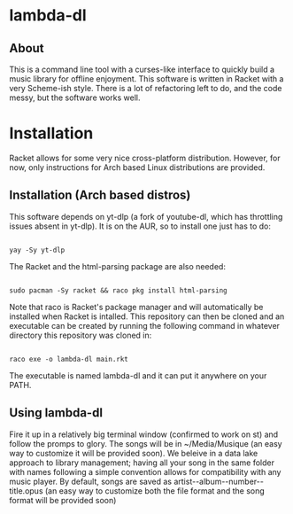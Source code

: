 # lambda-dl
## About

This is a command line tool with a curses-like interface to quickly build a music library for offline enjoyment. This software is written in Racket with a very Scheme-ish style. There is a lot of refactoring left to do, and the code messy, but the software works well.

# Installation

Racket allows for some very nice cross-platform distribution. However, for now, only instructions for Arch based Linux distributions are provided.

## Installation (Arch based distros)

This software depends on yt-dlp (a fork of youtube-dl, which has throttling issues absent in yt-dlp). It is on the AUR, so to install one just has to do: 

```

yay -Sy yt-dlp

```

The Racket and the html-parsing package are also needed:

```

sudo pacman -Sy racket && raco pkg install html-parsing

```

Note that raco is Racket's package manager and will automatically be installed when Racket is intalled. This repository can then be cloned and an executable can be created by running the following command in whatever directory this repository was cloned in:

```

raco exe -o lambda-dl main.rkt

```

The executable is named lambda-dl and it can put it anywhere on your PATH.

## Using lambda-dl

Fire it up in a relatively big terminal window (confirmed to work on st) and follow the promps to glory. The songs will be in ~/Media/Musique (an easy way to customize it will be provided soon). We beleive in a data lake approach to library management; having all your song in the same folder with names following a simple convention allows for compatibility with any music player. By default, songs are saved as artist--album--number--title.opus (an easy way to customize both the file format and the song format will be provided soon)
